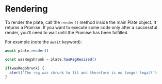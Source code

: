 # Rendering

To render the plate, call the `render()` method inside the main Plate object. It returns a Promise. If you want to execute some code only after a successful render, you'll need to wait until the Promise has been fulfilled.

For example (note the `await` keyword):

```javascript
await plate.render()

const wasRegShrunk = plate.hasRegResized()

if(wasRegShrunk) {
  alert('The reg was shrunk to fit and therefore is no longer legal!')
}
```